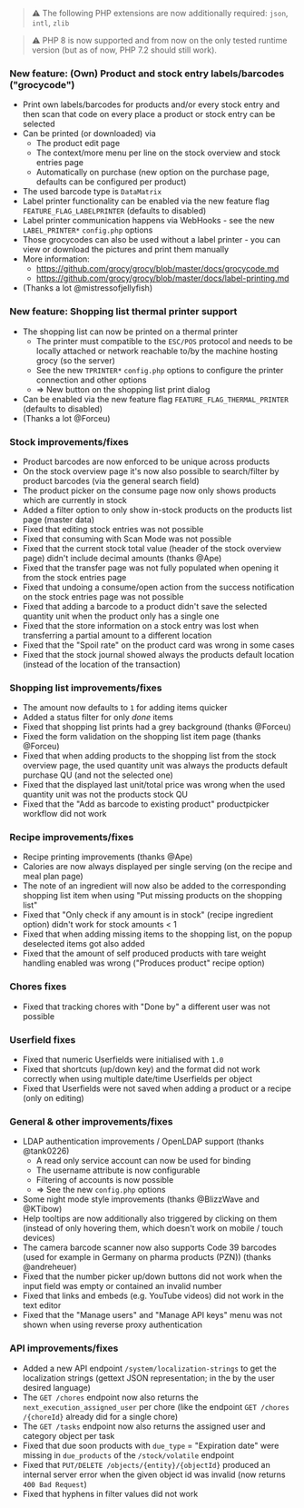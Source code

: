 > ⚠️ The following PHP extensions are now additionally required: `json`, `intl`, `zlib`

> ⚠️ PHP 8 is now supported and from now on the only tested runtime version (but as of now, PHP 7.2 should still work).

### New feature: (Own) Product and stock entry labels/barcodes ("grocycode")
- Print own labels/barcodes for products and/or every stock entry and then scan that code on every place a product or stock entry can be selected
- Can be printed (or downloaded) via
  - The product edit page
  - The context/more menu per line on the stock overview and stock entries page
  - Automatically on purchase (new option on the purchase page, defaults can be configured per product)
- The used barcode type is `DataMatrix`
- Label printer functionality can be enabled via the new feature flag `FEATURE_FLAG_LABELPRINTER` (defaults to disabled)
- Label printer communication happens via WebHooks - see the new `LABEL_PRINTER*` `config.php` options
- Those grocycodes can also be used without a label printer - you can view or download the pictures and print them manually
- More information:
  - https://github.com/grocy/grocy/blob/master/docs/grocycode.md
  - https://github.com/grocy/grocy/blob/master/docs/label-printing.md
- (Thanks a lot @mistressofjellyfish)

### New feature: Shopping list thermal printer support
- The shopping list can now be printed on a thermal printer
  - The printer must compatible to the `ESC/POS` protocol and needs to be locally attached or network reachable to/by the machine hosting grocy (so the server)
  - See the new `TPRINTER*` `config.php` options to configure the printer connection and other options
  - => New button on the shopping list print dialog
- Can be enabled via the new feature flag `FEATURE_FLAG_THERMAL_PRINTER` (defaults to disabled)
- (Thanks a lot @Forceu)

### Stock improvements/fixes
- Product barcodes are now enforced to be unique across products
- On the stock overview page it's now also possible to search/filter by product barcodes (via the general search field)
- The product picker on the consume page now only shows products which are currently in stock
- Added a filter option to only show in-stock products on the products list page (master data)
- Fixed that editing stock entries was not possible
- Fixed that consuming with Scan Mode was not possible
- Fixed that the current stock total value (header of the stock overview page) didn't include decimal amounts (thanks @Ape)
- Fixed that the transfer page was not fully populated when opening it from the stock entries page
- Fixed that undoing a consume/open action from the success notification on the stock entries page was not possible
- Fixed that adding a barcode to a product didn't save the selected quantity unit when the product only has a single one
- Fixed that the store information on a stock entry was lost when transferring a partial amount to a different location
- Fixed that the "Spoil rate" on the product card was wrong in some cases
- Fixed that the stock journal showed always the products default location (instead of the location of the transaction)

### Shopping list improvements/fixes
- The amount now defaults to `1` for adding items quicker
- Added a status filter for only _done_ items
- Fixed that shopping list prints had a grey background (thanks @Forceu)
- Fixed the form validation on the shopping list item page (thanks @Forceu)
- Fixed that when adding products to the shopping list from the stock overview page, the used quantity unit was always the products default purchase QU (and not the selected one)
- Fixed that the displayed last unit/total price was wrong when the used quantity unit was not the products stock QU
- Fixed that the "Add as barcode to existing product" productpicker workflow did not work

### Recipe improvements/fixes
- Recipe printing improvements (thanks @Ape)
- Calories are now always displayed per single serving (on the recipe and meal plan page)
- The note of an ingredient will now also be added to the corresponding shopping list item when using "Put missing products on the shopping list"
- Fixed that "Only check if any amount is in stock" (recipe ingredient option) didn't work for stock amounts < 1
- Fixed that when adding missing items to the shopping list, on the popup deselected items got also added
- Fixed that the amount of self produced products with tare weight handling enabled was wrong ("Produces product" recipe option)

### Chores fixes
- Fixed that tracking chores with "Done by" a different user was not possible

### Userfield fixes
- Fixed that numeric Userfields were initialised with `1.0`
- Fixed that shortcuts (up/down key) and the format did not work correctly when using multiple date/time Userfields per object
- Fixed that Userfields were not saved when adding a product or a recipe (only on editing)

### General & other improvements/fixes
- LDAP authentication improvements / OpenLDAP support (thanks @tank0226)
  - A read only service account can now be used for binding
  - The username attribute is now configurable
  - Filtering of accounts is now possible
  - => See the new `config.php` options
- Some night mode style improvements (thanks @BlizzWave and @KTibow)
- Help tooltips are now additionally also triggered by clicking on them (instead of only hovering them, which doesn't work on mobile / touch devices)
- The camera barcode scanner now also supports Code 39 barcodes (used for example in Germany on pharma products (PZN)) (thanks @andreheuer)
- Fixed that the number picker up/down buttons did not work when the input field was empty or contained an invalid number
- Fixed that links and embeds (e.g. YouTube videos) did not work in the text editor
- Fixed that the "Manage users" and "Manage API keys" menu was not shown when using reverse proxy authentication

### API improvements/fixes
- Added a new API endpoint `/system/localization-strings` to get the localization strings (gettext JSON representation; in the by the user desired language)
- The `GET /chores` endpoint now also returns the `next_execution_assigned_user` per chore (like the endpoint `GET /chores​/{choreId}` already did for a single chore)
- The `GET /tasks` endpoint now also returns the assigned user and category object per task
- Fixed that due soon products with `due_type` = "Expiration date" were missing in `due_products` of the `/stock/volatile` endpoint
- Fixed that `PUT/DELETE /objects/{entity}/{objectId}` produced an internal server error when the given object id was invalid (now returns `400 Bad Request`)
- Fixed that hyphens in filter values did not work
